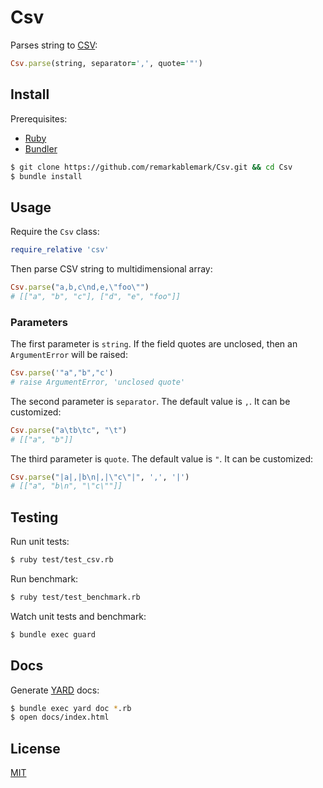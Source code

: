 # Csv

Parses string to [CSV](https://tools.ietf.org/html/rfc4180):

```rb
Csv.parse(string, separator=',', quote='"')
```

## Install

Prerequisites:

- [Ruby](https://www.ruby-lang.org)
- [Bundler](http://bundler.io)

```sh
$ git clone https://github.com/remarkablemark/Csv.git && cd Csv
$ bundle install
```

## Usage

Require the `Csv` class:

```rb
require_relative 'csv'
```

Then parse CSV string to multidimensional array:

```rb
Csv.parse("a,b,c\nd,e,\"foo\"")
# [["a", "b", "c"], ["d", "e", "foo"]]
```

### Parameters

The first parameter is `string`. If the field quotes are unclosed, then an `ArgumentError` will be raised:

```rb
Csv.parse('"a","b","c')
# raise ArgumentError, 'unclosed quote'
```

The second parameter is `separator`. The default value is `,`. It can be customized:

```rb
Csv.parse("a\tb\tc", "\t")
# [["a", "b"]]
```

The third parameter is `quote`. The default value is `"`. It can be customized:

```rb
Csv.parse("|a|,|b\n|,|\"c\"|", ',', '|')
# [["a", "b\n", "\"c\""]]
```

## Testing

Run unit tests:

```sh
$ ruby test/test_csv.rb
```

Run benchmark:

```sh
$ ruby test/test_benchmark.rb
```

Watch unit tests and benchmark:

```sh
$ bundle exec guard
```

## Docs

Generate [YARD](https://yardoc.org) docs:

```sh
$ bundle exec yard doc *.rb
$ open docs/index.html
```

## License

[MIT](LICENSE)
